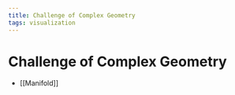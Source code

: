 ```yaml
---
title: Challenge of Complex Geometry
tags: visualization
---
```


# Challenge of Complex Geometry
- [[Manifold]]
















